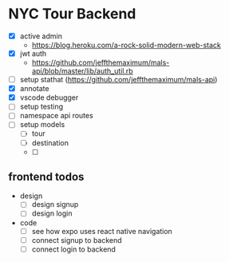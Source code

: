 # NYC Tour Backend

- [X] active admin
  - https://blog.heroku.com/a-rock-solid-modern-web-stack
- [X] jwt auth
  - https://github.com/jeffthemaximum/mals-api/blob/master/lib/auth_util.rb
- [ ] setup stathat (https://github.com/jeffthemaximum/mals-api)
- [X] annotate
- [X] vscode debugger
- [ ] setup testing
- [ ] namespace api routes
- [ ] setup models
  - [ ] tour
  - [ ] destination
  - [ ]


## frontend todos
- design
  - [ ] design signup
  - [ ] design login
- code
  - [ ] see how expo uses react native navigation
  - [ ] connect signup to backend
  - [ ] connect login to backend
